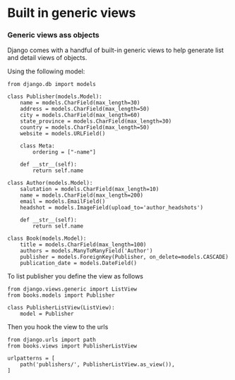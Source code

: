 # Built in generic views

### Generic views ass objects

Django comes with a handful of built-in generic views to help generate list and detail views of objects.

Using the following model:

```
from django.db import models

class Publisher(models.Model):
    name = models.CharField(max_length=30)
    address = models.CharField(max_length=50)
    city = models.CharField(max_length=60)
    state_province = models.CharField(max_length=30)
    country = models.CharField(max_length=50)
    website = models.URLField()

    class Meta:
        ordering = ["-name"]

    def __str__(self):
        return self.name

class Author(models.Model):
    salutation = models.CharField(max_length=10)
    name = models.CharField(max_length=200)
    email = models.EmailField()
    headshot = models.ImageField(upload_to='author_headshots')

    def __str__(self):
        return self.name

class Book(models.Model):
    title = models.CharField(max_length=100)
    authors = models.ManyToManyField('Author')
    publisher = models.ForeignKey(Publisher, on_delete=models.CASCADE)
    publication_date = models.DateField()
```

To list publisher you define the view as follows

```
from django.views.generic import ListView
from books.models import Publisher

class PublisherListView(ListView):
    model = Publisher
```

Then you hook the view to the urls

```
from django.urls import path
from books.views import PublisherListView

urlpatterns = [
    path('publishers/', PublisherListView.as_view()),
]
```
